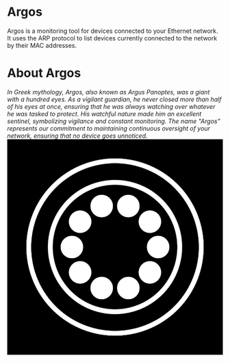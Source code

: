 # Argos
Argos is a monitoring tool for devices connected to your Ethernet network. It uses the ARP protocol to list devices currently connected to the network by their MAC addresses.


# About Argos
_In Greek mythology, Argos, also known as Argus Panoptes, was a giant with a hundred eyes. As a vigilant guardian, he never closed more than half of his eyes at once, ensuring that he was always watching over whatever he was tasked to protect. His watchful nature made him an excellent sentinel, symbolizing vigilance and constant monitoring. The name "Argos" represents our commitment to maintaining continuous oversight of your network, ensuring that no device goes unnoticed._
![Argos Icon](Argos_icon.png)